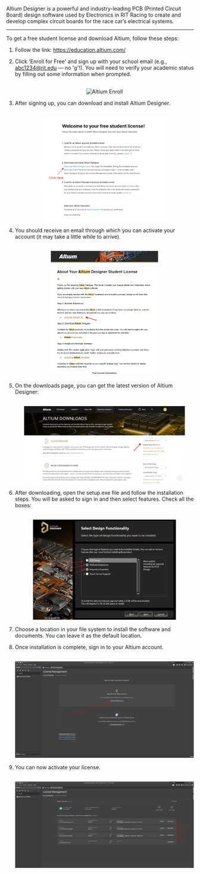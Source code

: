 Altium Designer is a powerful and industry-leading PCB (Printed Circuit Board) design software used by Electronics in RIT Racing to create and develop complex circuit boards for the race car’s electrical systems.

---

To get a free student license and download Altium, follow these steps:

1. Follow the link: <https://education.altium.com/>

2. Click 'Enroll for Free' and sign up with your school email (e.g., abc1234@rit.edu — no 'g'!). You will need to verify your academic status by filling out some information when prompted.

    <div style="text-align: center; margin-top: 30px;">
        <img src="../Images/enroll.png" alt="Altium Enroll"  style="max-width: 70%; height: auto;"/>
    </div>

3. After signing up, you can download and install Altium Designer.

    <div style="text-align: center; margin-top: 30px;">
        <img src="/../../Hardware/Altium/Images/student-license-landing.png" alt="Student License"  style="max-width: 70%; height: auto;"/>
    </div>

4. You should receive an email through which you can activate your account (it may take a little while to arrive).

    <div style="text-align: center; margin-top: 30px;">
        <img src="/../../Hardware/Altium/Images/altium-email.png" alt="Altium Email"  style="max-width: 60%; height: auto;"/>
    </div>

5. On the downloads page, you can get the latest version of Altium Designer:

    <div style="text-align: center; margin-top: 30px;">
        <img src="/../../Hardware/Altium/Images/downloads-page.png" alt="Downloads Page"  style="max-width: 90%; height: auto;"/>
    </div>

6. After downloading, open the setup.exe file and follow the installation steps. You will be asked to sign in and then select features. Check all the boxes:

    <div style="text-align: center; margin-top: 30px;">
        <img src="/../../Hardware/Altium/Images/installation-functionality.png" alt="Altium Installation Functionality"  style="max-width: 80%; height: auto;"/>
    </div>

7. Choose a location in your file system to install the software and documents. You can leave it as the default location.

8. Once installation is complete, sign in to your Altium account.

    <div style="text-align: center; margin-top: 30px;">
        <img src="/../../Hardware/Altium/Images/signin.png" alt="Altium Sign-In"  style="max-width: 100%; height: auto;"/>
    </div>

9. You can now activate your license.

    <div style="text-align: center; margin-top: 30px;">
        <img src="/../../Hardware/Altium/Images/use-license.png" alt="Altium Use License"  style="max-width: 100%; height: auto;"/>
    </div>
